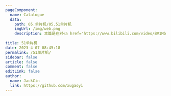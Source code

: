 ```yaml
---
pageComponent:
  name: Catalogue
  data:
    path: 05.单片机/05.51单片机
    imgUrl: /img/web.png
    description: 本篇是在对<a href='https://www.bilibili.com/video/BV1Mb411e7re/?spm_id_from=333.337.search-card.all.click&vd_source=eee9ed9871f1c8b31e5e072bc16ce14b' target='_blank'>b站江科大</a>51单片机的学习基础上做的笔记，同时为了提高笔记效率使用了很多 <a href='https://blog.csdn.net/weixin_66578482?type=blog ' target='_blank'>小小花园</a>大佬博客的内容
     
title: 51单片机
date: 2023-4-07 08:45:18
permalink: /51单片机/
sidebar: false
article: false
comment: false
editLink: false
author:
  name: JackCin
  link: https://github.com/xugaoyi
---
```


